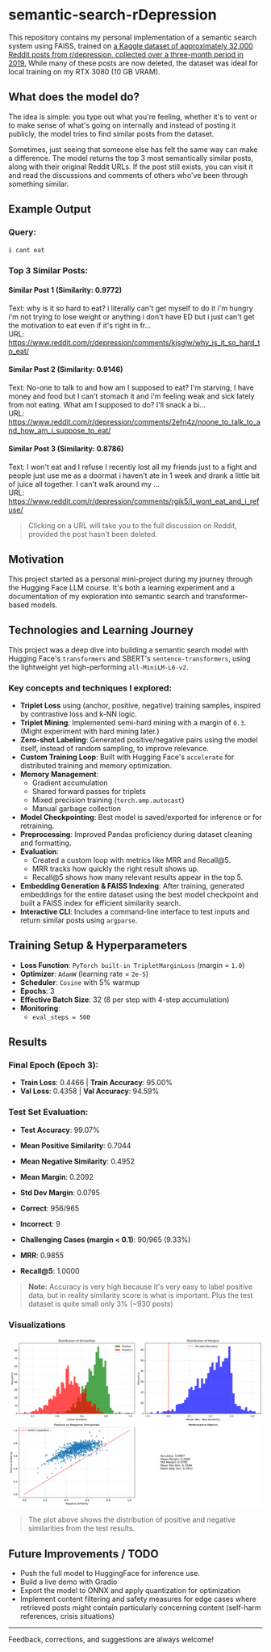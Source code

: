 # semantic-search-rDepression

This repository contains my personal implementation of a semantic search system using FAISS, trained on [a Kaggle 
 dataset of approximately 32,000 Reddit posts from r/depression, collected over a three-month period in 2019.](https://www.kaggle.com/datasets/luizfmatos/reddit-english-depression-related-submissions) While many of these posts are now deleted, the dataset was ideal for local training on my RTX 3080 (10 GB VRAM).

## What does the model do?

The idea is simple: you type out what you're feeling, whether it's to vent or to make sense of what's going on internally and instead of posting it publicly, the model tries to find similar posts from the dataset.

Sometimes, just seeing that someone else has felt the same way can make a difference. The model returns the top 3 most semantically similar posts, along with their original Reddit URLs. If the post still exists, you can visit it and read the discussions and comments of others who've been through something similar.

## Example Output

### **Query:**
`i cant eat`

### Top 3 Similar Posts:

#### Similar Post 1 (Similarity: 0.9772)
Text: why is it so hard to eat? i literally can't get myself to do it i'm hungry i'm not trying to lose weight or anything i don't have ED but i just can't get the motivation to eat even if it's right in fr...  
URL: https://www.reddit.com/r/depression/comments/kjsglw/why_is_it_so_hard_to_eat/

#### Similar Post 2 (Similarity: 0.9146)
Text: No-one to talk to and how am I supposed to eat? I'm starving, I have money and food but I can't stomach it and i'm feeling weak and sick lately from not eating. What am I supposed to do? I'll snack a bi...  
URL: https://www.reddit.com/r/depression/comments/2efn4z/noone_to_talk_to_and_how_am_i_suppose_to_eat/

#### Similar Post 3 (Similarity: 0.8786)
Text: I won't eat and I refuse I recently lost all my friends just to a fight and people just use me as a doormat i haven't ate in 1 week and drank a little bit of juice all together. I can't walk around my ...  
URL: https://www.reddit.com/r/depression/comments/rgik5/i_wont_eat_and_i_refuse/

> Clicking on a URL will take you to the full discussion on Reddit, provided the post hasn't been deleted.

## Motivation

This project started as a personal mini-project during my journey through the Hugging Face LLM course. It's both a learning experiment and a documentation of my exploration into semantic search and transformer-based models.

## Technologies and Learning Journey

This project was a deep dive into building a semantic search model with Hugging Face's `transformers` and SBERT's `sentence-transformers`, using the lightweight yet high-performing `all-MiniLM-L6-v2`.

### Key concepts and techniques I explored:

- **Triplet Loss** using (anchor, positive, negative) training samples, inspired by contrastive loss and k-NN logic.
- **Triplet Mining**: Implemented semi-hard mining with a margin of `0.3`. (Might experiment with hard mining later.)
- **Zero-shot Labeling**: Generated positive/negative pairs using the model itself, instead of random sampling, to improve relevance.
- **Custom Training Loop**: Built with Hugging Face's `accelerate` for distributed training and memory optimization.
- **Memory Management**:
  - Gradient accumulation
  - Shared forward passes for triplets
  - Mixed precision training (`torch.amp.autocast`)
  - Manual garbage collection
- **Model Checkpointing**: Best model is saved/exported for inference or for retraining.
- **Preprocessing**: Improved Pandas proficiency during dataset cleaning and formatting.
- **Evaluation**:
  - Created a custom loop with metrics like MRR and Recall@5.
  - MRR tracks how quickly the right result shows up.
  - Recall@5 shows how many relevant results appear in the top 5.
- **Embedding Generation & FAISS Indexing**: After training, generated embeddings for the entire dataset using the best model checkpoint and built a FAISS index for efficient similarity search.
- **Interactive CLI**: Includes a command-line interface to test inputs and return similar posts using `argparse`.

## Training Setup & Hyperparameters

- **Loss Function**: `PyTorch built-in TripletMarginLoss` (margin = `1.0`)
- **Optimizer**: `AdamW` (learning rate = `2e-5`)
- **Scheduler**: `Cosine` with 5% warmup
- **Epochs**: 3
- **Effective Batch Size**: 32 (8 per step with 4-step accumulation)
- **Monitoring**:
  - `eval_steps = 500` 

## Results

### Final Epoch (Epoch 3):

- **Train Loss**: 0.4466 | **Train Accuracy**: 95.00%
- **Val Loss**: 0.4358 | **Val Accuracy**: 94.59%

### Test Set Evaluation:

- **Test Accuracy**: 99.07%
- **Mean Positive Similarity**: 0.7044
- **Mean Negative Similarity**: 0.4952
- **Mean Margin**: 0.2092
- **Std Dev Margin**: 0.0795
- **Correct**: 956/965
- **Incorrect**: 9
- **Challenging Cases (margin < 0.1)**: 90/965 (9.33%)

- **MRR**: 0.9855
- **Recall@5**: 1.0000
> **Note:** Accuracy is very high because it's very easy to label positive data, but in reality similarity score is what is important. Plus the test dataset is quite small only 3% (~930 posts) 

### Visualizations

![Test Results Plots](results/test_results_plots.png)

> The plot above shows the distribution of positive and negative similarities from the test results.

## Future Improvements / TODO

- Push the full model to HuggingFace for inference use.
- Build a live demo with Gradio
- Export the model to ONNX and apply quantization for optimization
- Implement content filtering and safety measures for edge cases where retrieved posts might contain particularly concerning content (self-harm references, crisis situations)

---

Feedback, corrections, and suggestions are always welcome!